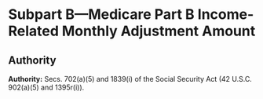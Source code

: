 # Subpart B—Medicare Part B Income-Related Monthly Adjustment Amount

## Authority

**Authority:** Secs. 702(a)(5) and 1839(i) of the Social Security Act (42 U.S.C. 902(a)(5) and 1395r(i)).


